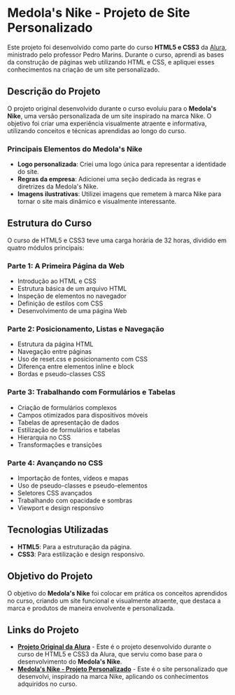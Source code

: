 # **Medola's Nike - Projeto de Site Personalizado**

Este projeto foi desenvolvido como parte do curso **HTML5 e CSS3** da [Alura](https://www.alura.com.br/), ministrado pelo professor Pedro Marins. Durante o curso, aprendi as bases da construção de páginas web utilizando HTML e CSS, e apliquei esses conhecimentos na criação de um site personalizado.

## **Descrição do Projeto**

O projeto original desenvolvido durante o curso evoluiu para o **Medola's Nike**, uma versão personalizada de um site inspirado na marca Nike. O objetivo foi criar uma experiência visualmente atraente e informativa, utilizando conceitos e técnicas aprendidas ao longo do curso.

### **Principais Elementos do Medola's Nike**
- **Logo personalizada**: Criei uma logo única para representar a identidade do site.
- **Regras da empresa**: Adicionei uma seção dedicada às regras e diretrizes da Medola's Nike.
- **Imagens ilustrativas**: Utilizei imagens que remetem à marca Nike para tornar o site mais dinâmico e visualmente interessante.

## **Estrutura do Curso**

O curso de HTML5 e CSS3 teve uma carga horária de 32 horas, dividido em quatro módulos principais:

### **Parte 1: A Primeira Página da Web**
- Introdução ao HTML e CSS
- Estrutura básica de um arquivo HTML
- Inspeção de elementos no navegador
- Definição de estilos com CSS
- Desenvolvimento de uma página Web

### **Parte 2: Posicionamento, Listas e Navegação**
- Estrutura da página HTML
- Navegação entre páginas
- Uso de reset.css e posicionamento com CSS
- Diferença entre elementos inline e block
- Bordas e pseudo-classes CSS

### **Parte 3: Trabalhando com Formulários e Tabelas**
- Criação de formulários complexos
- Campos otimizados para dispositivos móveis
- Tabelas de apresentação de dados
- Estilização de formulários e tabelas
- Hierarquia no CSS
- Transformações e transições

### **Parte 4: Avançando no CSS**
- Importação de fontes, vídeos e mapas
- Uso de pseudo-classes e pseudo-elementos
- Seletores CSS avançados
- Trabalhando com opacidade e sombras
- Viewport e design responsivo

## **Tecnologias Utilizadas**
- **HTML5**: Para a estruturação da página.
- **CSS3**: Para estilização e design responsivo.

## **Objetivo do Projeto**

O objetivo do **Medola's Nike** foi colocar em prática os conceitos aprendidos no curso, criando um site funcional e visualmente atraente, que destaca a marca e produtos de maneira envolvente e personalizada.

## **Links do Projeto**

- [**Projeto Original da Alura**](URL_DO_PROJETO_ORIGINAL) - Este é o projeto desenvolvido durante o curso de HTML5 e CSS3 da Alura, que serviu como base para o desenvolvimento do **Medola's Nike**.
- [**Medola's Nike - Projeto Personalizado**](URL_DO_SEU_PROJETO) - Este é o site personalizado que desenvolvi, inspirado na marca Nike, aplicando os conhecimentos adquiridos no curso.
